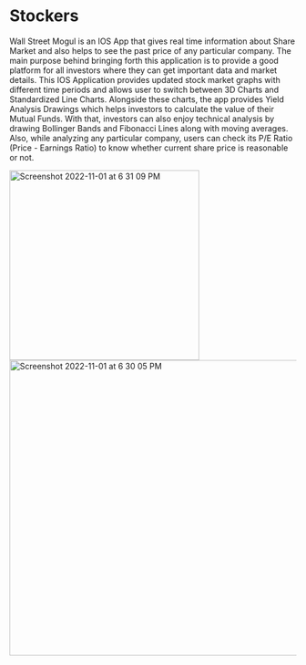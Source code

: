 # Stockers

Wall Street Mogul is an IOS App that gives real time information about Share Market and also helps to see the past price of any particular company. The main purpose behind bringing forth this application is to provide a good platform for all investors where they can get important data and market details. This IOS Application provides updated stock market graphs with different time periods and allows user to switch between 3D Charts and Standardized Line Charts. Alongside these charts, the app provides Yield Analysis Drawings which helps investors to calculate the value of their Mutual Funds. With that, investors can also enjoy technical analysis by drawing Bollinger Bands and Fibonacci Lines along with moving averages. Also, while analyzing any particular company, users can check its P/E Ratio (Price - Earnings Ratio) to know whether current share price is reasonable or not. 

<img width="333" alt="Screenshot 2022-11-01 at 6 31 09 PM" src="https://user-images.githubusercontent.com/73311217/199238389-8309897e-be4e-4dce-a400-1db02fadc1dd.png">
<img width="518" alt="Screenshot 2022-11-01 at 6 30 05 PM" src="https://user-images.githubusercontent.com/73311217/199240614-a5ee5bf5-eac2-4fcf-a814-7e8baf4d185e.png">
